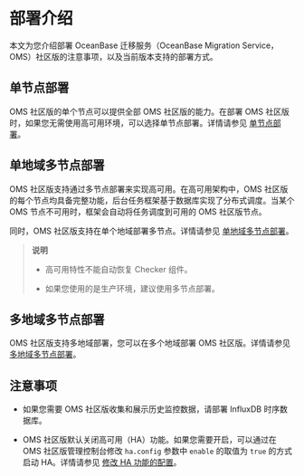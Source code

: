 # 部署介绍

本文为您介绍部署 OceanBase 迁移服务（OceanBase Migration Service，OMS）社区版的注意事项，以及当前版本支持的部署方式。

## 单节点部署

OMS 社区版的单个节点可以提供全部 OMS 社区版的能力。在部署 OMS 社区版时，如果您无需使用高可用环境，可以选择单节点部署。详情请参见 [单节点部署](../2.deployment-guide/6.deploy-oms-on-a-single-node.md)。

## 单地域多节点部署

OMS 社区版支持通过多节点部署来实现高可用。在高可用架构中，OMS 社区版的每个节点均具备完整功能，后台任务框架基于数据库实现了分布式调度。当某个 OMS 节点不可用时，框架会自动将任务调度到可用的 OMS 社区版节点。

同时，OMS 社区版支持在单个地域部署多节点。详情请参见 [单地域多节点部署](../2.deployment-guide/7.deploy-oms-on-multiple-nodes-in-a-single-region.md)。

>**说明**
>
>* 高可用特性不能自动恢复 Checker 组件。
>
>* 如果您使用的是生产环境，建议使用多节点部署。

## 多地域多节点部署

OMS 社区版支持多地域部署，您可以在多个地域部署 OMS 社区版。详情请参见 [多地域多节点部署](../2.deployment-guide/8.deploy-oms-on-multiple-nodes-in-multiple-regions.md)。

## 注意事项

* 如果您需要 OMS 社区版收集和展示历史监控数据，请部署 InfluxDB 时序数据库。

* OMS 社区版默认关闭高可用（HA）功能。如果您需要开启，可以通过在 OMS 社区版管理控制台修改 `ha.config` 参数中 `enable` 的取值为 `true` 的方式启动 HA。详情请参见 [修改 HA 功能的配置](../4.user-guide/8.system-management/4.system-parameters/2.modify-ha-configurations.md)。
